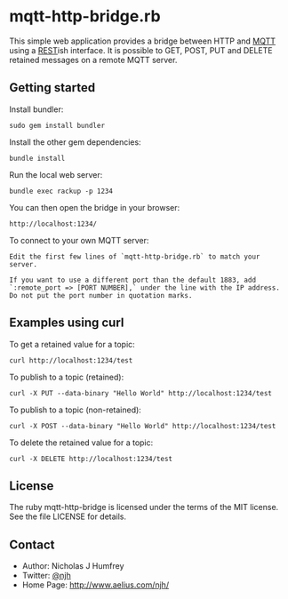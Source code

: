 mqtt-http-bridge.rb
===================

This simple web application provides a bridge between HTTP and [MQTT] using 
a [REST]ish interface. It is possible to GET, POST, PUT and DELETE retained messages 
on a remote MQTT server.



Getting started
---------------

Install bundler:

    sudo gem install bundler
    
Install the other gem dependencies:

    bundle install

Run the local web server:

    bundle exec rackup -p 1234

You can then open the bridge in your browser:

    http://localhost:1234/

To connect to your own MQTT server:

	Edit the first few lines of `mqtt-http-bridge.rb` to match your server.
	
	If you want to use a different port than the default 1883, add `:remote_port => [PORT NUMBER],` under the line with the IP address. Do not put the port number in quotation marks.

Examples using curl
-------------------

To get a retained value for a topic:

    curl http://localhost:1234/test

To publish to a topic (retained):

    curl -X PUT --data-binary "Hello World" http://localhost:1234/test

To publish to a topic (non-retained):

    curl -X POST --data-binary "Hello World" http://localhost:1234/test

To delete the retained value for a topic:

    curl -X DELETE http://localhost:1234/test




License
-------

The ruby mqtt-http-bridge is licensed under the terms of the MIT license.
See the file LICENSE for details.


Contact
-------

* Author:    Nicholas J Humfrey
* Twitter:   [@njh](http://twitter.com/njh)
* Home Page: http://www.aelius.com/njh/


[MQTT]:    https://en.wikipedia.org/wiki/MQTT
[REST]:    http://en.wikipedia.org/wiki/Representational_state_transfer

